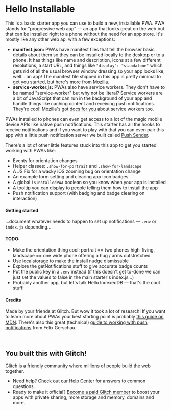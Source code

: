 # Hello Installable

This is a basic starter app you can use to build a new, installable PWA. PWA stands for "progressive
web app" — an app that looks great on the web but that can be installed right to a phone without the need
for an app store. It's mostly like any other web ap, with a few exceptions:

- **manifest.json:** PWAs have manifest files that tell the browser basic details about them so they can
  be installed locally to the desktop or to a phone. It has things like name and description, icons at a
  few different resolutions, a start URL, and things like `"display": "standalone"` which gets rid of all
  the usual browser window dressing so your app looks like, well... an app! The manifest file shipped in
  this app is pretty minimal to get you started, but here's
  [more from Mozilla](https://developer.mozilla.org/en-US/docs/Web/Manifest).
- **service-worker.js:** PWAs also have service workers. They don't have to be named "service-worker" but
  why not be literal? Service workers are a bit of JavaScript that can run in the background of your app
  and handle things like caching content and receiving push notifications. They're cool! Mozilla's got
  [docs for you](https://developer.mozilla.org/en-US/docs/Web/API/Service_Worker_API/Using_Service_Workers)
  about service workers too.

PWAs installed to phones can even get access to a lot of the magic mobile device APIs like native push
notifications. This starter has all the hooks to receive notifications and if you want to play with that
you can even pair this app with a little push notification server we built called
[Push Sender](https://glitch.com/edit/#!/glitch-push-sender).

There's a lot of other little features stuck into this app to get you started working with PWAs like:

- Events for orientation changes
- Helper classes: `.show-for-portrait` and `.show-for-landscape`
- A JS Fix for a wacky iOS zooming bug on orientation change
- An example form setting and clearing app icon badges
- A global `isInstalledPWA` boolean so you know when your app is installed
- A tooltip you can display to people telling them how to install the app
- Push notification support (with badging and badge clearing on interaction)

#### Getting started

...document whatever needs to happen to set up notifications — `.env` or `index.js` depending...

#### TODO:

- Make the orientation thing cool: portrait == two phones high-fiving, landscape == one wide phone offering a hug / arms outstretched
- Use localstorage to make the install nudge dismissable
- Explore the getNotifications stuff to give accurate badge counts
- Put the public key in a `.env` instead (if this doesn't get to-done we can just set the values to false in the main starter's index.js...)
- Probably another app, but let's talk Hello IndexedDB — that's the cool stuff!

#### Credits

Made by your friends at Glitch. But wow it took a lot of research! If you want to learn more about PWAs
your best starting point is probably
[this guide on MDN](https://developer.mozilla.org/en-US/docs/Web/Progressive_web_apps). There's also this
great (technical) [guide to working with push notifications](https://felixgerschau.com/web-push-notifications-tutorial/)
from Felix Gerschau.

&nbsp;

## You built this with Glitch!

[Glitch](https://glitch.com) is a friendly community where millions of people build the web together.

- Need help? [Check out our Help Center](https://help.glitch.com/) for answers to common questions.
- Ready to make it official? [Become a paid Glitch member](https://glitch.com/pricing) to boost your apps with private sharing, more storage and memory, domains and more.
